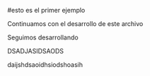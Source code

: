 #esto es el primer ejemplo

Continuamos con el desarrollo de este archivo

Seguimos desarrollando

DSADJASIDSAODS

daijshdsaoidhsiodshoasih